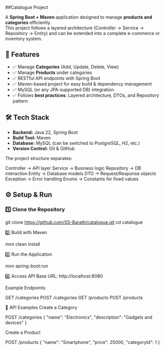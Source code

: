 ##Catalogue Project

A **Spring Boot + Maven** application designed to manage **products and categories** efficiently.  
This project follows a layered architecture (Controller → Service → Repository → Entity) and can be extended into a complete e-commerce or inventory system.  

## 🚀 Features
- ✅ Manage **Categories** (Add, Update, Delete, View)  
- ✅ Manage **Products** under categories  
- ✅ RESTful API endpoints with Spring Boot  
- ✅ Maven-based project for easy build & dependency management  
- ✅ MySQL (or any JPA-supported DB) integration  
- ✅ Follows **best practices**: Layered architecture, DTOs, and Repository pattern  

## 🛠️ Tech Stack
- **Backend:** Java 22, Spring Boot  
- **Build Tool:** Maven  
- **Database:** MySQL (can be switched to PostgreSQL, H2, etc.)  
- **Version Control:** Git & GitHub  

The project structure separates:

Controller → API layer
Service → Business logic
Repository → DB interaction
Entity → Database models
DTO → Request/Response objects
Exception → Error handling
Enums → Constants for fixed values

## ⚙️ Setup & Run

### 1️⃣ Clone the Repository

git clone https://github.com/SS-Barath/catalogue.git
cd catalogue

2️⃣ Build with Maven

mvn clean install

3️⃣ Run the Application

mvn spring-boot:run

4️⃣ Access API
Base URL: http://localhost:8080

Example Endpoints:

GET /categories
POST /categories
GET /products
POST /products

📖 API Examples
Create a Category

POST /categories
{
  "name": "Electronics",
  "description": "Gadgets and devices"
}

Create a Product

POST /products
{
  "name": "Smartphone",
  "price": 25000,
  "categoryId": 1
}

